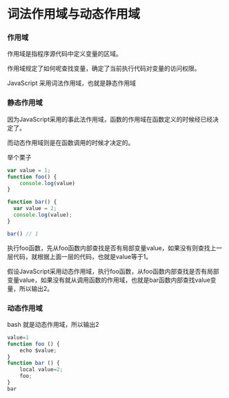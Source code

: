 # 词法作用域与动态作用域

### 作用域

作用域是指程序源代码中定义变量的区域。

作用域规定了如何呢查找变量，确定了当前执行代码对变量的访问权限。

JavaScript 采用词法作用域，也就是静态作用域

### 静态作用域

因为JavaScript采用的事此法作用域，函数的作用域在函数定义的时候经已经决定了。

而动态作用域则是在函数调用的时候才决定的。

举个栗子

```javascript 
var value = 1;
function foo() {
	console.log(value)
}

function bar() {
  var value = 2;
  console.log(value);
}

bar() // 1
```

执行foo函数，先从foo函数内部查找是否有局部变量value，如果没有则查找上一层代码，就根据上面一层的代码，也就是value等于1。

假设JavaScript采用动态作用域，执行foo函数，从foo函数内部查找是否有局部变量value，如果没有就从调用函数的作用域，也就是bar函数内部查找value变量，所以输出2。

### 动态作用域

bash 就是动态作用域，所以输出2

```JavaScript
value=1
function foo () {
    echo $value;
}
function bar () {
    local value=2;
    foo;
}
bar
```